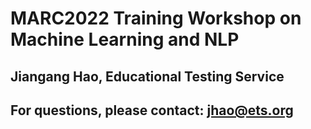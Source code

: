 # MARC2022 Training Workshop on Machine Learning and NLP 

## Jiangang Hao, Educational Testing Service
## For questions, please contact: <jhao@ets.org>

